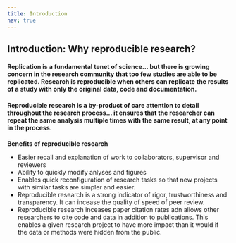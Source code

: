 ```yaml
---
title: Introduction
nav: true
---
```



## Introduction: Why reproducible research?

#### Replication is a fundamental tenet of science...  but there is growing concern in the research community that too few studies are able to be replicated. Research is reproducible when others can replicate the results of a study with only the original data, code and documentation. 

#### Reproducible research is a by-product of care attention to detail throughout the research process... it ensures that the researcher can repeat the same analysis multiple times with the same result, at any point in the process.

**Benefits of reproducible research**


- Easier recall and explanation of work to collaborators, supervisor and reviewers
- Ability to quickly modify anlyses and figures
- Enables quick reconfiguration of research tasks so that new projects with similar tasks are simpler and easier.
- Reproducible research is a strong indicator of rigor, trustworthiness and transparency. It can incease the quality of speed of peer review.
- Reproducible research inceases paper citation rates adn allows other researchers to cite code and data in addition to publications. This enables a given research project to have more impact than it would if the data or methods were hidden from the public.











